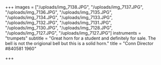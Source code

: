 +++
images = ["/uploads/img_7138.JPG", "/uploads/img_7137.JPG", "/uploads/img_7136.JPG", "/uploads/img_7135.JPG", "/uploads/img_7134.JPG", "/uploads/img_7133.JPG", "/uploads/img_7132.JPG", "/uploads/img_7131.JPG", "/uploads/img_7130.JPG", "/uploads/img_7128.JPG", "/uploads/img_7127.JPG", "/uploads/img_7127.JPG"]
instruments = "trumpets"
subtitle = "Great horn for a student and definitely for sale. The bell is not the origional bell but this is a solid horn."
title = "Conn Director #840581 1960"

+++
